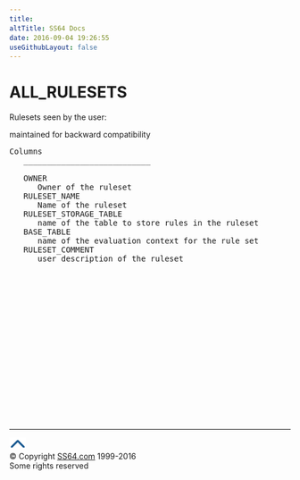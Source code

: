 ```yaml
---
title:
altTitle: SS64 Docs
date: 2016-09-04 19:26:55
useGithubLayout: false
---
```

<!-- #BeginLibraryItem "/Library/head_orad.lbi" --><!-- #EndLibraryItem --><h1>ALL_RULESETS </h1><p> 
Rulesets seen by the user: </p><p>  maintained for backward compatibility </p> 
 
<pre>Columns
   ___________________________
 
   OWNER
      Owner of the ruleset
   RULESET_NAME
      Name of the ruleset
   RULESET_STORAGE_TABLE
      name of the table to store rules in the ruleset
   BASE_TABLE
      name of the evaluation context for the rule set
   RULESET_COMMENT
      user description of the ruleset

</pre><!-- #BeginLibraryItem "/Library/foot_orad.lbi" --><p>
<!-- oracle-footer -->
<ins class="adsbygoogle" style="display:inline-block;width:300px;height:250px" data-ad-client="ca-pub-6140977852749469" data-ad-slot="4275490898"></ins>
<script>
(adsbygoogle = window.adsbygoogle || []).push({});
</script></p>
<hr>
<div id="bl" class="footer"><a href="ALL_RULESETS.html#"><img src="../images/top.png" width="30" height="22" alt="Back to the Top"></a></div>
<div id="br" class="footer, tagline">© Copyright <a href="http://ss64.com/">SS64.com</a> 1999-2016<br>
Some rights reserved</div>
<!-- #EndLibraryItem -->

